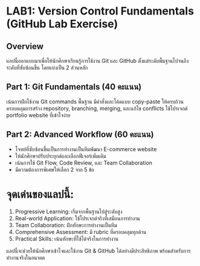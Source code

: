 # LAB1: Version Control Fundamentals (GitHub Lab Exercise)

## Overview
แลปนี้ออกแบบมาเพื่อให้นักศึกษาเรียนรู้การใช้งาน Git และ GitHub ตั้งแต่ระดับพื้นฐานไปจนถึงระดับที่ซับซ้อนขึ้น โดยแบ่งเป็น 2 ส่วนหลัก

## Part 1: Git Fundamentals (40 คะแนน)

เน้นการฝึกใช้งาน Git commands พื้นฐาน
มีคำสั่งและโค้ดแบบ copy-paste ให้ครบถ้วน
ครอบคลุมการสร้าง repository, branching, merging, และแก้ไข conflicts
ใช้โปรเจกต์ portfolio website ที่เข้าใจง่าย

## Part 2: Advanced Workflow (60 คะแนน)

* โจทย์ที่ซับซ้อนขึ้นเป็นการทำงานเป็นทีมพัฒนา E-commerce website
* ให้นักศึกษาปรับประยุกต์และเลือกฟีเจอร์เพิ่มเติม
* เน้นการใช้ Git Flow, Code Review, และ Team Collaboration
* มีความต้องการพิเศษให้เลือก 2 จาก 5 ข้อ

# จุดเด่นของแลปนี้:

1. Progressive Learning: เริ่มจากพื้นฐานไปสู่ระดับสูง
2. Real-world Application: ใช้โปรเจกต์จริงที่เสมือนการทำงาน
3. Team Collaboration: ฝึกทักษะการทำงานเป็นทีม
4. Comprehensive Assessment: มี rubric ที่ครอบคลุมทุกด้าน
5. Practical Skills: เน้นทักษะที่ใช้ได้จริงในการทำงาน

แลปนี้จะช่วยให้นักศึกษาเข้าใจและใช้งาน Git & GitHub ได้อย่างมีประสิทธิภาพ พร้อมสำหรับการทำงานจริงในอนาคต
